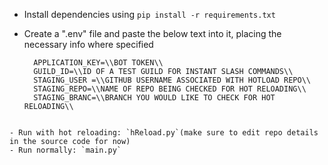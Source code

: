 - Install dependencies using ``pip install -r requirements.txt``
- Create a ".env" file and paste the below text into it, placing the necessary info where specified

  ```
    APPLICATION_KEY=\\BOT TOKEN\\
    GUILD_ID=\\ID OF A TEST GUILD FOR INSTANT SLASH COMMANDS\\
    STAGING_USER =\\GITHUB USERNAME ASSOCIATED WITH HOTLOAD REPO\\
    STAGING_REPO=\\NAME OF REPO BEING CHECKED FOR HOT RELOADING\\
    STAGING_BRANC=\\BRANCH YOU WOULD LIKE TO CHECK FOR HOT RELOADING\\
```
  
- Run with hot reloading: `hReload.py`(make sure to edit repo details in the source code for now)
- Run normally: `main.py`
